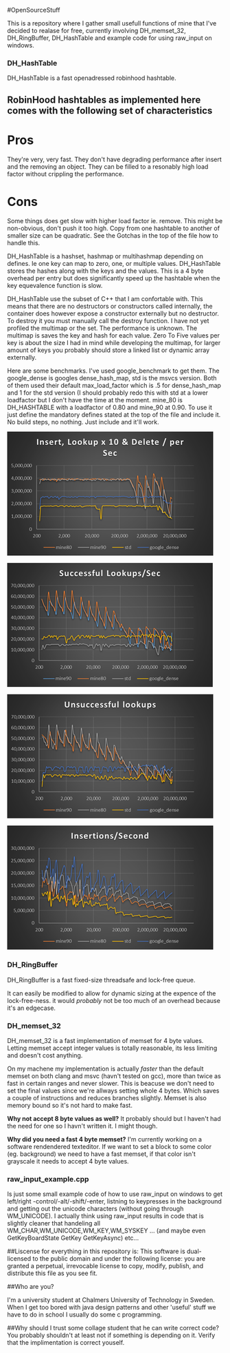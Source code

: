 #OpenSourceStuff

This is a repository where I gather small usefull functions of mine that I've decided to realase for free, currently involving DH_memset_32, DH_RingBuffer, DH_HashTable and example code for using raw_input on windows.

### DH_HashTable
DH_HashTable is a fast openadressed robinhood hashtable.

## RobinHood hashtables as implemented here comes with the following set of characteristics
# Pros
  They're very, very fast.
  They don't have degrading performance after insert and the removing an object.
  They can be filled to a resonably high load factor without crippling the performance.
# Cons
  Some things does get slow with higher load factor ie. remove. This might be non-obvious, don't push it too high.
  Copy from one hashtable to another of smaller size can be quadratic. See the Gotchas in the top of the file how to handle this.
  
DH_HashTable is a hashset, hashmap or multihashmap depending on defines. Ie one key can map to zero, one, or multiple values.
DH_HashTable stores the hashes along with the keys and the values. This is a 4 byte overhead per entry but does significantly speed up the hashtable when the key equevalence function is slow.

DH_HashTable use the subset of C++ that I am confortable with. This means that there are no destructors or constructors called internally, the container does however expose a constructor externally but no destructor. To destroy it you must manually call the destroy function. I have not yet profiled the multimap or the set. The performance is unknown. The multimap is saves the key and hash for each value. Zero To Five values per key is about the size I had in mind while developing the multimap, for larger amount of keys you probably should store a linked list or dynamic array externally.

Here are some benchmarks. I've used google_benchmark to get them. The google_dense is googles dense_hash_map, std is the msvcs version.
Both of them used their default max_load_factor which is .5 for dense_hash_map and 1 for the std version (I should probably redo this with std at a lower loadfactor but I don't have the time at the moment. mine_80 is DH_HASHTABLE with a loadfactor of 0.80 and mine_90 at 0.90. To use it just define the mandatory defines stated at the top of the file and include it. No build steps, no nothing. Just include and it'll work. 


![10xlookup,insert,remove](Pictures/10xinsert_remove_delete_per_sec.png)

![successful lookup](Pictures/successfull_lookups.png)

![unsucessful lookup](Pictures/unsuccessfull_lookups.png)

![insertions](Pictures/insertions.png)



### DH_RingBuffer
DH_RingBuffer is a fast fixed-size threadsafe and lock-free queue.

It can easily be modified to allow for dynamic sizing at the expence of the lock-free-ness. it would _probably_ not be too much of an overhead because it's an edgecase. 


### DH_memset_32
DH_memset_32 is a fast implementation of memset for 4 byte values.
Letting memset accept integer values is totally reasonable, its less limiting and doesn't cost anything.

On my machene my implementation is actually *faster* than the default memset on both clang and msvc (havn't tested on gcc), more than twice as fast in certain ranges and never slower. This is beacuse we don't need to set the final values since we're allways setting whole 4 bytes. Which saves a couple of instructions and reduces branches slightly. Memset is also memory bound so it's not hard to make fast.

**Why not accept 8 byte values as well?**
It probably should but I haven't had the need for one so I havn't written it. I might though.

**Why did you need a fast 4 byte memset?**
I'm currently working on a software rendendered texteditor. If we want to set a block to some color (eg. background) we need to have a fast memset, if that color isn't grayscale it needs to accept 4 byte values.


### raw_input_example.cpp
Is just some small example code of how to use raw_input on windows to get left/right -control/-alt/-shift/-enter, listning to keypresses in the background and getting out the unicode characters (without going through WM_UNICODE). I actually think using raw_input results in  code that is slightly cleaner that handeling all WM_CHAR,WM_UNICODE,WM_KEY,WM_SYSKEY ... (and maybe even GetKeyBoardState GetKey GetKeyAsync) etc...  



##Liscense for everything in this repository is:
  This software is dual-licensed to the public domain and under the following
  license: you are granted a perpetual, irrevocable license to copy, modify,
  publish, and distribute this file as you see fit.
  
  
  
##Who are you?
  
  I'm a university student at Chalmers University of Technology in Sweden. When I get too bored with java design patterns and other 'useful' stuff we have to do in school I usually do some c programming.
  
##Why should I trust some collage student that he can write correct code?
 You probably shouldn't at least not if something is depending on it. Verify that the implimentation is correct youself. 
  
